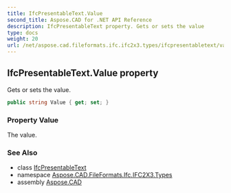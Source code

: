 ```yaml
---
title: IfcPresentableText.Value
second_title: Aspose.CAD for .NET API Reference
description: IfcPresentableText property. Gets or sets the value
type: docs
weight: 20
url: /net/aspose.cad.fileformats.ifc.ifc2x3.types/ifcpresentabletext/value/
---
```

## IfcPresentableText.Value property

Gets or sets the value.

```csharp
public string Value { get; set; }
```

### Property Value

The value.

### See Also

* class [IfcPresentableText](../)
* namespace [Aspose.CAD.FileFormats.Ifc.IFC2X3.Types](../../ifcpresentabletext/)
* assembly [Aspose.CAD](../../../)


